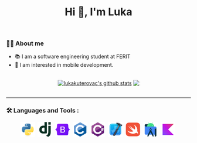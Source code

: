 <div class="header" align="center">
<h1>Hi 👋, I'm Luka</h1>
</Br>
</div>

### :man_technologist: About me

- :books: I am a software engineering student at FERIT
- :eyes: I am interested in mobile development.

</br>

<div class="stats" align="center">
<a href="https://github.com/anuraghazra/github-readme-stats"><img align="center" height=150 src="https://github-readme-stats.vercel.app/api?username=lukakuterovac&show_icons=true&include_all_commits=true&theme=github_dark" alt="lukakuterovac's github stats" /></a> <a href="https://github.com/anuraghazra/github-readme-stats"><img align="center" height=150 src="https://github-readme-stats.vercel.app/api/top-langs/?username=lukakuterovac&layout=compact&theme=github_dark&hide_progress=true" /></a>
</div>
</br>

---

### :hammer_and_wrench: Languages and Tools :

<div align="center">
  <img src="https://github.com/devicons/devicon/blob/master/icons/python/python-original.svg" title="Python" alt="Python" width="40" height="40"/>&nbsp;
  <img src="https://github.com/devicons/devicon/blob/master/icons/django/django-plain.svg" title="Django" alt="Django" width="40" height="40"/>&nbsp;
  <img src="https://github.com/devicons/devicon/blob/master/icons/bootstrap/bootstrap-original.svg" title="Bootstrap" alt="Bootstrap" width="40" height="40"/>&nbsp;
  <img src="https://github.com/devicons/devicon/blob/master/icons/c/c-original.svg" title="C" alt="C" width="40" height="40"/>&nbsp;
  <img src="https://github.com/devicons/devicon/blob/master/icons/csharp/csharp-original.svg" title="C#" alt="C#" width="40" height="40"/>&nbsp;
  <img src="https://github.com/devicons/devicon/blob/master/icons/xcode/xcode-original.svg" title="XCode" alt="XCode" width="40" height="40"/>&nbsp;
  <img src="https://github.com/devicons/devicon/blob/master/icons/swift/swift-original.svg" title="Swift" alt="Swift" width="40" height="40"/>&nbsp;
  <img src="https://github.com/devicons/devicon/blob/master/icons/androidstudio/androidstudio-original.svg" title="Android Studio" alt="Android Studio" width="40" height="40"/>&nbsp;
  <img src="https://github.com/devicons/devicon/blob/master/icons/kotlin/kotlin-original.svg" title="Kotlin" alt="Kotlin" width="40" height="40"/>&nbsp;
</div>
